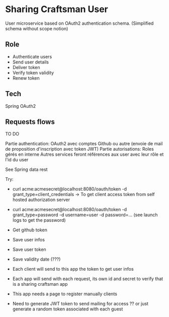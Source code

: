 # Sharing Craftsman User

User microservice based on OAuth2 authentication schema. (Simplified schema without scope notion)

## Role
- Authenticate users
- Send user details
- Deliver token
- Verify token validity
- Renew token

## Tech
Spring OAuth2

## Requests flows
TO DO

Partie authentication: OAuth2 avec comptes Github ou autre (envoie de mail de proposition d'inscription avec token JWT)
Partie autorisations: Roles gérés en interne
Autres services feront références aux user avec leur rôle et l'id du user

See Spring data rest


Try:
- curl acme:acmesecret@localhost:8080/oauth/token -d grant_type=client_credentials
  -> To get client access token from self hosted authorization server
- curl acme:acmesecret@localhost:8080/oauth/token -d grant_type=password -d username=user -d password=... (see launch logs to get the password)


- Get github token
- Save user infos
- Save user token
- Save validity date (???)

- Each client will send to this app the token to get user infos
- Each app will send with each request, its own id and secret to verify that is a sharing craftsman app

- This app needs a page to register manually clients


- Need to generate JWT token to send mailing for access ?? or just generate a random token associated with each guest